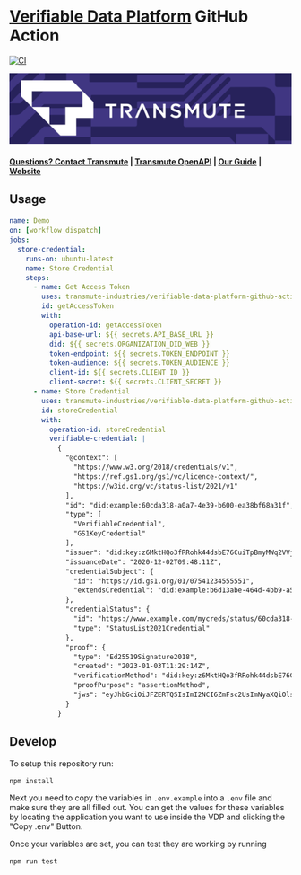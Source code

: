 # <a href="https://platform.transmute.industries">Verifiable Data Platform</a> GitHub Action

[![CI](https://github.com/transmute-industries/verifiable-data-platform-github-action/actions/workflows/ci.yml/badge.svg)](https://github.com/transmute-industries/verifiable-data-platform-github-action/actions/workflows/ci.yml)

<!-- [![NPM](https://nodei.co/npm/@transmute/verifiable-data-platform-github-action.png?mini=true)](https://npmjs.org/package/@transmute/verifiable-data-platform-github-action) -->

<img src="./transmute-banner.png" />

#### [Questions? Contact Transmute](https://transmute.typeform.com/to/RshfIw?typeform-source=verifiable-data-platform-github-action) | <a href="https://platform.transmute.industries">Transmute OpenAPI</a> | <a href="https://guide.transmute.industries/verifiable-data-platform/">Our Guide</a> |  <a href="https://transmute.industries">Website</a>

## Usage

```yml
name: Demo
on: [workflow_dispatch]
jobs:
  store-credential:
    runs-on: ubuntu-latest
    name: Store Credential
    steps:
      - name: Get Access Token
        uses: transmute-industries/verifiable-data-platform-github-action@v0.0.2
        id: getAccessToken
        with:
          operation-id: getAccessToken
          api-base-url: ${{ secrets.API_BASE_URL }}
          did: ${{ secrets.ORGANIZATION_DID_WEB }}
          token-endpoint: ${{ secrets.TOKEN_ENDPOINT }}
          token-audience: ${{ secrets.TOKEN_AUDIENCE }} 
          client-id: ${{ secrets.CLIENT_ID }}
          client-secret: ${{ secrets.CLIENT_SECRET }}
      - name: Store Credential
        uses: transmute-industries/verifiable-data-platform-github-action@v0.0.2
        id: storeCredential
        with:
          operation-id: storeCredential
          verifiable-credential: |
            {
              "@context": [
                "https://www.w3.org/2018/credentials/v1",
                "https://ref.gs1.org/gs1/vc/licence-context/",
                "https://w3id.org/vc/status-list/2021/v1"
              ],
              "id": "did:example:60cda318-a0a7-4e39-b600-ea38bf68a31f",
              "type": [
                "VerifiableCredential",
                "GS1KeyCredential"
              ],
              "issuer": "did:key:z6MktHQo3fRRohk44dsbE76CuiTpBmyMWq2VVjvV6aBSeE3U",
              "issuanceDate": "2020-12-02T09:48:11Z",
              "credentialSubject": {
                "id": "https://id.gs1.org/01/07541234555551",
                "extendsCredential": "did:example:b6d13abe-464d-4bb9-a568-b6d81efd57e3"
              },
              "credentialStatus": {
                "id": "https://www.example.com/mycreds/status/60cda318-a0a7-4e39-b600-ea38bf68a31f",
                "type": "StatusList2021Credential"
              },
              "proof": {
                "type": "Ed25519Signature2018",
                "created": "2023-01-03T11:29:14Z",
                "verificationMethod": "did:key:z6MktHQo3fRRohk44dsbE76CuiTpBmyMWq2VVjvV6aBSeE3U#z6MktHQo3fRRohk44dsbE76CuiTpBmyMWq2VVjvV6aBSeE3U",
                "proofPurpose": "assertionMethod",
                "jws": "eyJhbGciOiJFZERTQSIsImI2NCI6ZmFsc2UsImNyaXQiOlsiYjY0Il19..HZtoLHUCGXalQH8VPClh0TcsQeNKS5i9KWLyASTQYfPIUPDMnLnjgjPJ5TVCn7S4CV7i45aTsUWkfs6cBNntBQ"
              }
            }
```

## Develop

To setup this repository run:
```
npm install
```

Next you need to copy the variables in `.env.example` into a `.env` file and make sure they are all filled out. You can get the values for these variables by locating the application you want to use inside the VDP and clicking the "Copy .env" Button.

Once your variables are set, you can test they are working by running
```
npm run test
```
